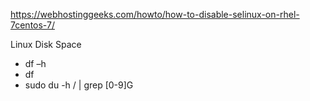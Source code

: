 https://webhostinggeeks.com/howto/how-to-disable-selinux-on-rhel-7centos-7/


Linux Disk Space 
 - df –h
 - df
 - sudo du -h / | grep [0-9]G
